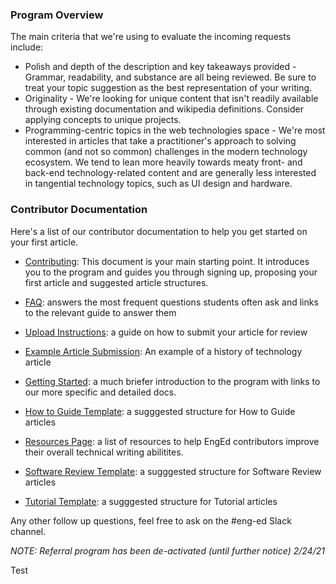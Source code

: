 ### Program Overview
The main criteria that we're using to evaluate the incoming requests include:
- Polish and depth of the description and key takeaways provided - Grammar, readability, and substance are all being reviewed. Be sure to treat your topic suggestion as the best representation of your writing.
- Originality - We're looking for unique content that isn't readily available through existing documentation and wikipedia definitions. Consider applying concepts to unique projects.
- Programming-centric topics in the web technologies space - We're most interested in articles that take a practitioner's approach to solving common (and not so common) challenges in the modern technology ecosystem. We tend to lean more heavily towards meaty front- and back-end technology-related content and are generally less interested in tangential technology topics, such as UI design and hardware.

### Contributor Documentation

Here's a list of our contributor documentation to help you get started on your first article.

- [Contributing](https://github.com/section-engineering-education/engineering-education/blob/master/new_contributors/CONTRIBUTING.md): This document is your main starting point. It introduces you to the program and guides you through signing up, proposing your first article and suggested article structures.

- [FAQ](https://github.com/section-engineering-education/engineering-education/blob/master/new_contributors/FAQ.md): answers the most frequent questions students often ask and links to the relevant guide to answer them

- [Upload Instructions](https://github.com/section-engineering-education/engineering-education/blob/master/new_contributors/UPLOAD_INSTRUCTIONS.md): a guide on how to submit your article for review

- [Example Article Submission](https://github.com/section-engineering-education/engineering-education/blob/master/new_contributors/example_article_submission.md): An example of a history of technology article

- [Getting Started](https://github.com/section-engineering-education/engineering-education/blob/master/new_contributors/getting-started.md): a much briefer introduction to the program with links to our more specific and detailed docs.

- [How to Guide Template](https://github.com/section-engineering-education/engineering-education/blob/master/new_contributors/how-to-guide-template.md): a sugggested structure for How to Guide articles

- [Resources Page](https://github.com/section-engineering-education/engineering-education/blob/master/new_contributors/resources-page.md): a list of resources to help EngEd contributors improve their overall technical writing abilitites.

- [Software Review Template](https://github.com/section-engineering-education/engineering-education/blob/master/new_contributors/software-review-template.md): a sugggested structure for Software Review articles

- [Tutorial Template](https://github.com/section-engineering-education/engineering-education/blob/master/new_contributors/tutorial-template.md): a sugggested structure for Tutorial articles

Any other follow up questions, feel free to ask on the #eng-ed Slack channel.

*NOTE: Referral program has been de-activated (until further notice) 2/24/21*


Test